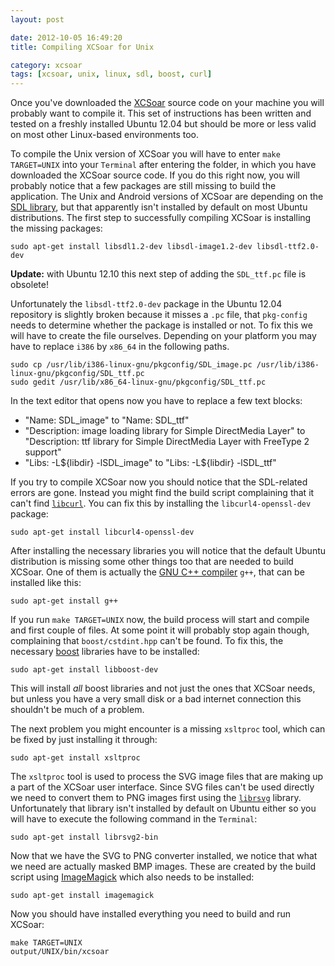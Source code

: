 ```yaml
---
layout: post

date: 2012-10-05 16:49:20
title: Compiling XCSoar for Unix

category: xcsoar
tags: [xcsoar, unix, linux, sdl, boost, curl]
---
```

Once you've downloaded the [XCSoar](http://www.xcsoar.org/) source code on your machine you will probably want to compile it. This set of instructions has been written and tested on a freshly installed Ubuntu 12.04 but should be more or less valid on most other Linux-based environments too.

To compile the Unix version of XCSoar you will have to enter `make TARGET=UNIX` into your `Terminal` after entering the folder, in which you have downloaded the XCSoar source code. If you do this right now, you will probably notice that a few packages are still missing to build the application. The Unix and Android versions of XCSoar are depending on the [SDL library](http://www.libsdl.org/), but that apparently isn't installed by default on most Ubuntu distributions. The first step to successfully compiling XCSoar is installing the missing packages:

    sudo apt-get install libsdl1.2-dev libsdl-image1.2-dev libsdl-ttf2.0-dev

**Update:** with Ubuntu 12.10 this next step of adding the `SDL_ttf.pc` file is obsolete!

Unfortunately the `libsdl-ttf2.0-dev` package in the Ubuntu 12.04 repository is slightly broken because it misses a `.pc` file, that `pkg-config` needs to determine whether the package is installed or not. To fix this we will have to create the file ourselves. Depending on your platform you may have to replace `i386` by `x86_64` in the following paths.

    sudo cp /usr/lib/i386-linux-gnu/pkgconfig/SDL_image.pc /usr/lib/i386-linux-gnu/pkgconfig/SDL_ttf.pc
    sudo gedit /usr/lib/x86_64-linux-gnu/pkgconfig/SDL_ttf.pc

In the text editor that opens now you have to replace a few text blocks:

- "Name: SDL_image" to "Name: SDL_ttf"
- "Description: image loading library for Simple DirectMedia Layer" to "Description: ttf library for Simple DirectMedia Layer with FreeType 2 support"
- "Libs: -L${libdir} -lSDL_image" to "Libs: -L${libdir} -lSDL_ttf"

If you try to compile XCSoar now you should notice that the SDL-related errors are gone. Instead you might find the build script complaining that it can't find [`libcurl`](http://curl.haxx.se/). You can fix this by installing the `libcurl4-openssl-dev` package:

    sudo apt-get install libcurl4-openssl-dev

After installing the necessary libraries you will notice that the default Ubuntu distribution is missing some other things too that are needed to build XCSoar. One of them is actually the [GNU C++ compiler](http://gcc.gnu.org/) `g++`, that can be installed like this:

    sudo apt-get install g++

If you run `make TARGET=UNIX` now, the build process will start and compile and first couple of files. At some point it will probably stop again though, complaining that `boost/cstdint.hpp` can't be found. To fix this, the necessary [boost](http://www.boost.org/) libraries have to be installed:

    sudo apt-get install libboost-dev

This will install *all* boost libraries and not just the ones that XCSoar needs, but unless you have a very small disk or a bad internet connection this shouldn't be much of a problem.

The next problem you might encounter is a missing `xsltproc` tool, which can be fixed by just installing it through:

    sudo apt-get install xsltproc

The `xsltproc` tool is used to process the SVG image files that are making up a part of the XCSoar user interface. Since SVG files can't be used directly we need to convert them to PNG images first using the [`librsvg`](https://live.gnome.org/LibRsvg) library. Unfortunately that library isn't installed by default on Ubuntu either so you will have to execute the following command in the `Terminal`:

    sudo apt-get install librsvg2-bin

Now that we have the SVG to PNG converter installed, we notice that what we need are actually masked BMP images. These are created by the build script using [ImageMagick](http://www.imagemagick.org/) which also needs to be installed:

    sudo apt-get install imagemagick

Now you should have installed everything you need to build and run XCSoar:

    make TARGET=UNIX
    output/UNIX/bin/xcsoar
